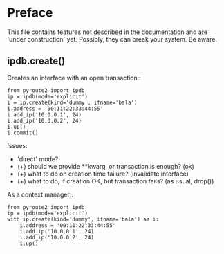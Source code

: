 Preface
=======

This file contains features not described in the documentation and are
'under construction' yet. Possibly, they can break your system. Be aware.

ipdb.create()
-------------

Creates an interface with an open transaction::

    from pyroute2 import ipdb
    ip = ipdb(mode='explicit')
    i = ip.create(kind='dummy', ifname='bala')
    i.address = '00:11:22:33:44:55'
    i.add_ip('10.0.0.1', 24)
    i.add_ip('10.0.0.2', 24)
    i.up()
    i.commit()

Issues:

 * 'direct' mode?
 * (+) should we provide **kwarg, or transaction is enough? (ok)
 * (+) what to do on creation time failure? (invalidate interface)
 * (+) what to do, if creation OK, but transaction fails? (as usual, drop())

As a context manager::

    from pyroute2 import ipdb
    ip = ipdb(mode='explicit')
    with ip.create(kind='dummy', ifname='bala') as i:
        i.address = '00:11:22:33:44:55'
        i.add_ip('10.0.0.1', 24)
        i.add_ip('10.0.0.2', 24)
        i.up()
